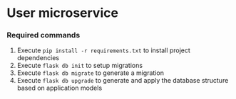 # User microservice

### Required commands

1. Execute `pip install -r requirements.txt` to install project dependencies
2. Execute `flask db init` to setup migrations
3. Execute `flask db migrate` to generate a migration
3. Execute `flask db upgrade` to generate and apply the database structure based on application models
